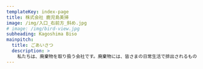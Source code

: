```yaml
---
templateKey: index-page
title: 株式会社 鹿児島美掃
image: /img/入口_右前方_斜め.jpg
# image: /img/bird-view.jpg
subheading: Kagoshima Biso
mainpitch:
  title: ごあいさつ
  description: >
    私たちは、廃棄物を取り扱う会社です。廃棄物には、皆さまの日常生活で排出されるものや、企業等の事業活動で排出されるものなど、様々な種類があります。毎年、鹿児島県では約900万トンもの廃棄物が排出されていますが、たくさんの同業の仲間たちによってキレイで安全な街が維持されています。私たちが目指すのも、その維持への貢献です。そしてさらに質の良いサービスによって、より良い社会、持続可能な社会を作り続けていきます。地域社会と共存しながら、鹿児島美掃はスタッフ全員で真正面から取り組んでまいります。
---
```

